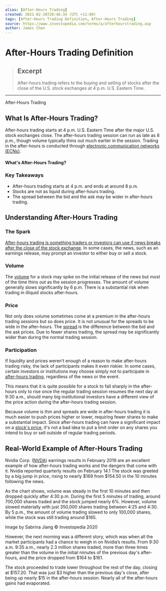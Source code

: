 ```yaml
---
alias: [After-Hours Trading]
created: 2021-02-28T20:46:34 (UTC +11:00)
tags: [After-Hours Trading Definition, After-Hours Trading]
source: https://www.investopedia.com/terms/a/afterhourstrading.asp
author: James Chen
---
```


# After-Hours Trading Definition

> ## Excerpt
> After-hours trading refers to the buying and selling of stocks after the close of the U.S. stock exchanges at 4 p.m. U.S. Eastern Time.

---

After-Hours Trading
## What Is After-Hours Trading?

After-hours trading starts at 4 p.m. U.S. Eastern Time after the major U.S. stock exchanges close. The after-hours trading session can run as late as 8 p.m., though volume typically thins out much earlier in the session. Trading in the after-hours is conducted through [electronic communication networks (ECNs)](https://www.investopedia.com/terms/e/ecn.asp).

#### What's After-Hours Trading?

### Key Takeaways

-   After-hours trading starts at 4 p.m. and ends at around 8 p.m.
-   Stocks are not as liquid during after-hours trading.
-   The spread between the bid and the ask may be wider in after-hours trading.

## Understanding After-Hours Trading

### The Spark

[After-hours trading is something traders or investors can use if news breaks after the close of the stock exchange](https://www.investopedia.com/ask/answers/05/saleafterhours.asp). In some cases, the news, such as an earnings release, may prompt an investor to either buy or sell a stock.

### Volume

The [volume](https://www.investopedia.com/terms/v/volume.asp) for a stock may spike on the initial release of the news but most of the time thins out as the session progresses. The amount of volume generally slows significantly by 6 p.m. There is a substantial risk when trading in illiquid stocks after-hours. 

### Price

Not only does volume sometimes come at a premium in the after-hours trading sessions but so does price. It is not unusual for the spreads to be wide in the after-hours. The [spread](https://www.investopedia.com/terms/s/spread.asp) is the difference between the bid and the ask prices. Due to fewer shares trading, the spread may be significantly wider than during the normal trading session.

### Participation

If liquidity and prices weren’t enough of a reason to make after-hours trading risky, the lack of participants makes it even riskier. In some cases, certain investors or institutions may choose simply not to participate in [after-hours trading](https://www.investopedia.com/articles/investing/050313/activities-you-can-take-advantage-premarket-and-afterhours-trading-sessions.asp), regardless of the news or the event.

This means that it is quite possible for a stock to fall sharply in the after-hours only to rise once the regular trading session resumes the next day at 9:30 a.m., should many big institutional investors have a different view of the price action during the after-hours trading session.

Because volume is thin and spreads are wide in after-hours trading it is much easier to push prices higher or lower, requiring fewer shares to make a substantial impact. Since after-hours trading can have a significant impact on a [stock's price](https://www.investopedia.com/ask/answers/05/saleafterhours.asp), it's not a bad idea to put a limit order on any shares you intend to buy or sell outside of regular trading periods.

## Real-World Example of After-Hours Trading

Nvidia Corp. ([NVDA](https://www.investopedia.com/markets/quote?tvwidgetsymbol=nvda)) earnings results in February 2019 are an excellent example of how after-hours trading works and the dangers that come with it. Nvidia reported quarterly results on February 14.1 The stock was greeted by a big jump in price, rising to nearly $169 from $154.50 in the 10 minutes following the news.

As the chart shows, volume was steady in the first 10 minutes and then dropped quickly after 4:30 p.m. During the first 5 minutes of trading, around 700,000 shares traded and the stock jumped nearly 6%. However, volume slowed materially with just 350,000 shares trading between 4:25 and 4:30. By 5 p.m., the amount of volume trading slowed to only 100,000 shares, while the stock was still trading around $165.

Image by Sabrina Jiang © Investopedia 2020

However, the next morning was a different story, which was when all the market participants had a chance to weigh in on Nvidia’s results. From 9:30 a.m. 9:35 a.m., nearly 2.3 million shares traded, more than three times greater than the volume in the initial minutes of the previous day's after-hours, and the price dropped from $164 to $161.

The stock proceeded to trade lower throughout the rest of the day, closing at $157.20. That was just $3 higher than the previous day's close, after being up nearly $15 in the after-hours session. Nearly all of the after-hours gains had evaporated.
